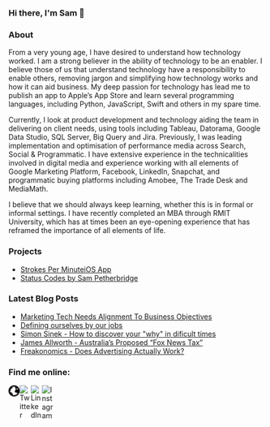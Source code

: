 ### Hi there, I'm Sam 👋

### About

From a very young age, I have desired to understand how technology worked. I am a strong believer in the ability of technology to be an enabler. I believe those of us that understand technology have a responsibility to enable others, removing jargon and simplifying how technology works and how it can aid business. My deep passion for technology has lead me to publish an app to Apple’s App Store and learn several programming languages, including Python, JavaScript, Swift and others in my spare time.

Currently, I look at product development and technology aiding the team in delivering on client needs, using tools including Tableau, Datorama, Google Data Studio, SQL Server, Big Query and Jira. Previously, I was leading implementation and optimisation of performance media across Search, Social & Programmatic. I have extensive experience in the technicalities involved in digital media and experience working with all elements of Google Marketing Platform, Facebook, LinkedIn, Snapchat, and programmatic buying platforms including Amobee, The Trade Desk and MediaMath.

I believe that we should always keep learning, whether this is in formal or informal settings. I have recently completed an MBA through RMIT University, which has at times been an eye-opening experience that has reframed the importance of all elements of life.

### Projects

- [Strokes Per MinuteiOS App][websiteSPM]
- [Status Codes by Sam Petherbridge][websitehttpstatus]

### Latest Blog Posts

<!-- BLOG-POST-LIST:START -->
- [Marketing Tech Needs Alignment To Business Objectives](https://peth.me/blog/2021/07/martech-business-alignment/)
- [Defining ourselves by our jobs](https://peth.me/blog/2021/07/why-we-define-ourselves-by-our-jobs/)
- [Simon Sinek - How to discover your "why" in dificult times](https://peth.me/blog/2021/05/simon-sinek/)
- [James Allworth - Australia’s Proposed “Fox News Tax”](https://peth.me/blog/2021/01/james-allworth/)
- [Freakonomics - Does Advertising Actually Work?](https://peth.me/blog/2021/01/freakanomics/)
<!-- BLOG-POST-LIST:END -->

### Find me online:

[<img align="left" alt="Website" width="22px" src="https://raw.githubusercontent.com/iconic/open-iconic/master/svg/globe.svg" />][website]
[<img align="left" alt="Twitter" width="22px" src="https://cdn.jsdelivr.net/npm/simple-icons@v3/icons/twitter.svg" />][twitter]
[<img align="left" alt="LinkedIn" width="22px" src="https://cdn.jsdelivr.net/npm/simple-icons@v3/icons/linkedin.svg" />][linkedin]
[<img align="left" alt="Instagram" width="22px" src="https://cdn.jsdelivr.net/npm/simple-icons@v3/icons/instagram.svg" />][instagram]

<!-- <br /> -->

<!-- ### Languages and Tools:

<img align="left" alt="Django" width="26px" src="https://github.com/github/explore/raw/master/topics/django/django.png" />
<img align="left" alt="Git" width="26px" src="https://raw.githubusercontent.com/github/explore/80688e429a7d4ef2fca1e82350fe8e3517d3494d/topics/git/git.png" />
<img align="left" alt="GitHub" width="26px" src="https://raw.githubusercontent.com/github/explore/78df643247d429f6cc873026c0622819ad797942/topics/github/github.png" />
<img align="left" alt="HTML" width="26px" src="https://github.com/github/explore/raw/master/topics/html/html.png" />
<img align="left" alt="iOS" width="26px" src="https://github.com/github/explore/raw/80688e429a7d4ef2fca1e82350fe8e3517d3494d/topics/ios/ios.png" />
<img align="left" alt="JavaScript" width="26px" src="https://raw.githubusercontent.com/github/explore/80688e429a7d4ef2fca1e82350fe8e3517d3494d/topics/javascript/javascript.png" />
<img align="left" alt="Jekyll" width="26px" src="https://github.com/github/explore/raw/master/topics/jekyll/jekyll.png" />
<img align="left" alt="MySQL" width="26px" src="https://raw.githubusercontent.com/github/explore/80688e429a7d4ef2fca1e82350fe8e3517d3494d/topics/mysql/mysql.png" />
<img align="left" alt="Python" width="26px" src="https://github.com/github/explore/raw/master/topics/python/python.png" />
<img align="left" alt="SQL" width="26px" src="https://raw.githubusercontent.com/github/explore/80688e429a7d4ef2fca1e82350fe8e3517d3494d/topics/sql/sql.png" />
<img align="left" alt="Swift" width="26px" src="https://github.com/github/explore/raw/master/topics/swift/swift.png" /> -->

[website]: https://peth.me
[twitter]: https://www.twitter.com/MrSamPeth
[linkedin]: https://www.linkedin.com/in/SamPetherbridge
[instagram]: https://instagram.com/MrSamPeth
[websiteSPM]: https://peth.me/projects/strokes-per-minute/
[websitehttpstatus]: https://statuscodes.peth.me/